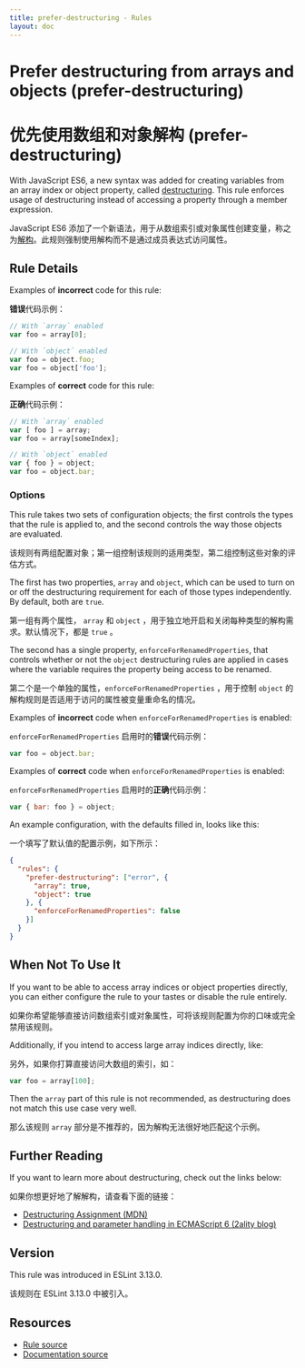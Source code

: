 ```yaml
---
title: prefer-destructuring - Rules
layout: doc
---
```

<!-- Note: No pull requests accepted for this file. See README.md in the root directory for details. -->

# Prefer destructuring from arrays and objects (prefer-destructuring)

# 优先使用数组和对象解构 (prefer-destructuring)

With JavaScript ES6, a new syntax was added for creating variables from an array index or object property, called [destructuring](#further-reading).  This rule enforces usage of destructuring instead of accessing a property through a member expression.

JavaScript ES6 添加了一个新语法，用于从数组索引或对象属性创建变量，称之为[解构](#further-reading)。此规则强制使用解构而不是通过成员表达式访问属性。

## Rule Details

Examples of **incorrect** code for this rule:

**错误**代码示例：

```javascript
// With `array` enabled
var foo = array[0];

// With `object` enabled
var foo = object.foo;
var foo = object['foo'];
```

Examples of **correct** code for this rule:

**正确**代码示例：

```javascript
// With `array` enabled
var [ foo ] = array;
var foo = array[someIndex];

// With `object` enabled
var { foo } = object;
var foo = object.bar;
```

### Options

This rule takes two sets of configuration objects; the first controls the types that the rule is applied to, and the second controls the way those objects are evaluated.

该规则有两组配置对象；第一组控制该规则的适用类型，第二组控制这些对象的评估方式。

The first has two properties, `array` and `object`, which can be used to turn on or off the destructuring requirement for each of those types independently.  By default, both are `true`.

第一组有两个属性， `array` 和 `object` ，用于独立地开启和关闭每种类型的解构需求。默认情况下，都是 `true` 。

The second has a single property, `enforceForRenamedProperties`, that controls whether or not the `object` destructuring rules are applied in cases where the variable requires the property being access to be renamed.

第二个是一个单独的属性，`enforceForRenamedProperties` ，用于控制 `object` 的解构规则是否适用于访问的属性被变量重命名的情况。

Examples of **incorrect** code when `enforceForRenamedProperties` is enabled:

`enforceForRenamedProperties` 启用时的**错误**代码示例：

```javascript
var foo = object.bar;
```

Examples of **correct** code when `enforceForRenamedProperties` is enabled:

`enforceForRenamedProperties` 启用时的**正确**代码示例：

```javascript
var { bar: foo } = object;
```

An example configuration, with the defaults filled in, looks like this:

一个填写了默认值的配置示例，如下所示：

```json
{
  "rules": {
    "prefer-destructuring": ["error", {
      "array": true,
      "object": true
    }, {
      "enforceForRenamedProperties": false
    }]
  }
}
```

## When Not To Use It

If you want to be able to access array indices or object properties directly, you can either configure the rule to your tastes or disable the rule entirely.

如果你希望能够直接访问数组索引或对象属性，可将该规则配置为你的口味或完全禁用该规则。

Additionally, if you intend to access large array indices directly, like:

另外，如果你打算直接访问大数组的索引，如：

```javascript
var foo = array[100];
```

Then the `array` part of this rule is not recommended, as destructuring does not match this use case very well.

那么该规则 `array` 部分是不推荐的，因为解构无法很好地匹配这个示例。

## Further Reading

If you want to learn more about destructuring, check out the links below:

如果你想更好地了解解构，请查看下面的链接：

- [Destructuring Assignment (MDN)](https://developer.mozilla.org/en-US/docs/Web/JavaScript/Reference/Operators/Destructuring_assignment)
- [Destructuring and parameter handling in ECMAScript 6 (2ality blog)](http://www.2ality.com/2015/01/es6-destructuring.html)

## Version

This rule was introduced in ESLint 3.13.0.

该规则在 ESLint 3.13.0 中被引入。

## Resources

* [Rule source](https://github.com/eslint/eslint/tree/master/lib/rules/prefer-destructuring.js)
* [Documentation source](https://github.com/eslint/eslint/tree/master/docs/rules/prefer-destructuring.md)

